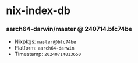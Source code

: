 # nix-index-db
### aarch64-darwin/master @ 240714.bfc74be
- Nixpkgs: `master`@[`bfc74be`](https://github.com/NixOS/nixpkgs/commit/bfc74be03038b1d18d6b94792d1203a7027a575e)
- Platform: `aarch64-darwin`
- Timestamp: `20240714013650`
